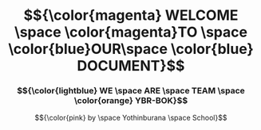 # $${\color{magenta} WELCOME \space \color{magenta}TO \space \color{blue}OUR\space \color{blue} DOCUMENT}$$
### $${\color{lightblue} WE \space ARE \space TEAM \space \color{orange} YBR-BOK}$$
$${\color{pink} by \space Yothinburana \space School}$$
